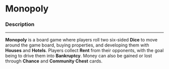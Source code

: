 # Monopoly
### Description  
---
**Monopoly** is a board game where players roll two six-sided **Dice** to move around the game board, buying properties, and developing them with **Houses** and **Hotels**.
Players collect **Rent** from their opponents, with the goal being to drive them into **Bankruptcy**.
Money can also be gained or lost through **Chance** and **Community Chest** cards.
